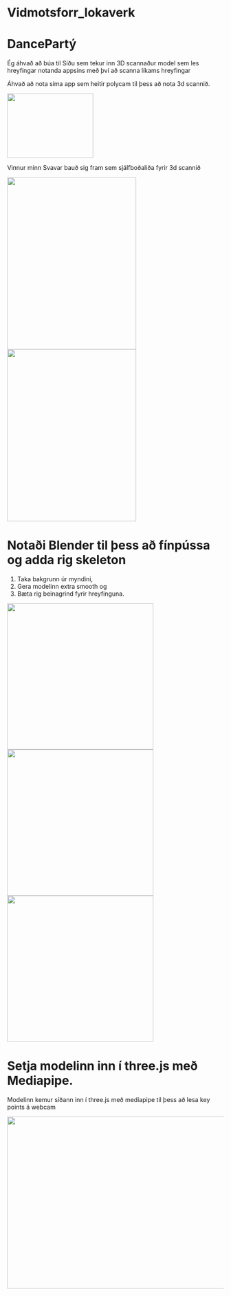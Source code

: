 # Vidmotsforr_lokaverk

# DancePartý


Ég áhvað að búa til Síðu sem tekur inn 3D scannaður model sem les hreyfingar notanda appsins með því að scanna líkams hreyfingar

Áhvað að nota síma app sem heitir polycam til þess að nota 3d scannið.

<img src="https://github.com/jokullsmari/Vidmotsforr_lokaverk/assets/36273431/7708d8a9-03bb-45ba-97bc-0fc3e4885a83" width=200 height=150>

Vinnur minn Svavar bauð sig fram sem sjálfboðaliða fyrir 3d scannið

<img src="https://github.com/jokullsmari/Vidmotsforr_lokaverk/assets/36273431/99901feb-88b8-4c6f-9d5d-1aaa21342aa8" width=300 height=400>
<img src="https://github.com/jokullsmari/Vidmotsforr_lokaverk/assets/36273431/12362a87-0a8c-4790-a3ca-afde3cfbf30e" width=300 height=400>

# Notaði Blender til þess að fínpússa og adda rig skeleton

  1. Taka bakgrunn úr myndini, 
  2. Gera modelinn extra smooth og 
  3. Bæta rig beinagrind fyrir hreyfinguna.

<img src="https://github.com/jokullsmari/Vidmotsforr_lokaverk/assets/36273431/8f28c7f1-a5c1-422b-bce5-69a0b83e7549" width=340 height=340>
<img src="https://github.com/jokullsmari/Vidmotsforr_lokaverk/assets/36273431/0028fbb4-7ff6-4c66-8558-72e5a5e43830" width=340 height=340>
<img src="https://github.com/jokullsmari/Vidmotsforr_lokaverk/assets/36273431/51134784-dc4f-480c-bdac-27272b0a5e93" width=340 height=340>

# Setja modelinn inn í three.js með Mediapipe.

Modelinn kemur síðann inn í three.js með mediapipe til þess að lesa key points á webcam

<img src="https://github.com/jokullsmari/Vidmotsforr_lokaverk/assets/36273431/1a19a124-db3a-4b1b-b15d-e115adc8c7b2" width=800 height=400>
